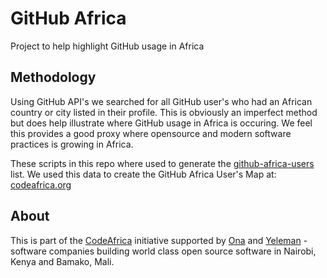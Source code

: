 GitHub Africa
=============

Project to help highlight GitHub usage in Africa

Methodology
-----------

Using GitHub API's we searched for all GitHub user's who had an African country or city listed in their profile.  This is obviously an imperfect method but does help illustrate where GitHub usage in Africa is occuring.  We feel this provides a good proxy where opensource and modern software practices is growing in Africa. 

These scripts in this repo where used to generate the [github-africa-users](https://github.com/codeafrica/github-africa/blob/master/data/github-africa-users-20141231.csv) list.  We used this data to create the GitHub Africa User's Map at: [codeafrica.org](http://codeafrica.org)

About
-----

This is part of the [CodeAfrica](http://codeafrica.org) initiative supported by [Ona](http://company.ona.io) and [Yeleman](http://yeleman.com) - software companies building world class open source software in Nairobi, Kenya and Bamako, Mali.  




